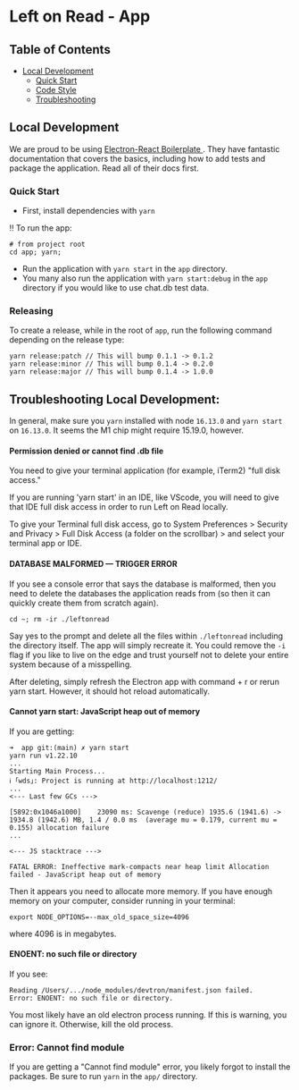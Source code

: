 # Left on Read - App

## Table of Contents

- [Local Development](#local-development)
  - [Quick Start](#quick-start)
  - [Code Style](#code-style)
  - [Troubleshooting](#troubleshooting)

## Local Development

We are proud to be using [Electron-React Boilerplate
](https://electron-react-boilerplate.js.org/). They have fantastic documentation that covers the basics, including how to add tests and package the application. Read all of their docs first.

### Quick Start

- First, install dependencies with `yarn`

‼️ To run the app:

```
# from project root
cd app; yarn;
```

- Run the application with `yarn start` in the `app` directory.
- You many also run the application with `yarn start:debug` in the `app` directory if you would like to use chat.db test data.

### Releasing

To create a release, while in the root of `app`, run the following command depending on the release type:

```
yarn release:patch // This will bump 0.1.1 -> 0.1.2
yarn release:minor // This will bump 0.1.4 -> 0.2.0
yarn release:major // This will bump 0.1.4 -> 1.0.0
```

## Troubleshooting Local Development:

In general, make sure you `yarn` installed with node `16.13.0` and `yarn start` on `16.13.0`. It seems the M1 chip might require 15.19.0, however.

#### Permission denied or cannot find .db file

You need to give your terminal application (for example, iTerm2) "full disk access."

If you are running 'yarn start' in an IDE, like VScode, you will need to give that IDE full disk access in order to run Left on Read locally.

To give your Terminal full disk access, go to System Preferences > Security and Privacy > Full Disk Access (a folder on the scrollbar) > and select your terminal app or IDE.

#### DATABASE MALFORMED — TRIGGER ERROR

If you see a console error that says the database is malformed, then you need to delete the databases the application reads from (so then it can quickly create them from scratch again).

```
cd ~; rm -ir ./leftonread
```

Say yes to the prompt and delete all the files within `./leftonread` including the directory itself. The app will simply recreate it. You could remove the `-i` flag if you like to live on the edge and trust yourself not to delete your entire system because of a misspelling.

After deleting, simply refresh the Electron app with command + r or rerun yarn start. However, it should hot reload automatically.

#### Cannot yarn start: JavaScript heap out of memory

If you are getting:

```
➜  app git:(main) ✗ yarn start
yarn run v1.22.10
...
Starting Main Process...
ℹ ｢wds｣: Project is running at http://localhost:1212/
...
<--- Last few GCs --->

[5892:0x1046a1000]    23090 ms: Scavenge (reduce) 1935.6 (1941.6) -> 1934.8 (1942.6) MB, 1.4 / 0.0 ms  (average mu = 0.179, current mu = 0.155) allocation failure
...

<--- JS stacktrace --->

FATAL ERROR: Ineffective mark-compacts near heap limit Allocation failed - JavaScript heap out of memory
```

Then it appears you need to allocate more memory. If you have enough memory on your computer, consider running in your terminal:

```
export NODE_OPTIONS=--max_old_space_size=4096
```

where 4096 is in megabytes.

#### ENOENT: no such file or directory

If you see:

```
Reading /Users/.../node_modules/devtron/manifest.json failed.
Error: ENOENT: no such file or directory.
```

You most likely have an old electron process running. If this is warning, you can ignore it. Otherwise, kill the old process.

### Error: Cannot find module

If you are getting a "Cannot find module" error, you likely forgot to install the packages. Be sure to run `yarn` in the `app/` directory.
